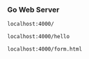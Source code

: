 ### Go Web Server
```sh
localhost:4000/
```

```sh
localhost:4000/hello
```

```sh
localhost:4000/form.html
```